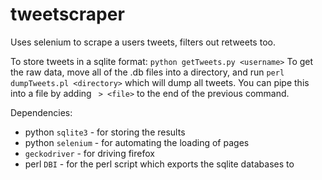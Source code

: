# tweetscraper
Uses selenium to scrape a users tweets, filters out retweets too.

To store tweets in a sqlite format: `python getTweets.py <username>`
To get the raw data, move all of the .db files into a directory, and run `perl dumpTweets.pl <directory>` which will dump all tweets. You can pipe this into a file by adding ` > <file>` to the end of the previous command.

Dependencies: 
  * python `sqlite3` - for storing the results
  * python `selenium` - for automating the loading of pages
  * `geckodriver` - for driving firefox
  * perl `DBI` - for the perl script which exports the sqlite databases to 
